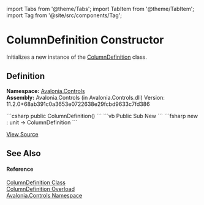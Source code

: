 import Tabs from '@theme/Tabs'; 
import TabItem from '@theme/TabItem'; 
import Tag from '@site/src/components/Tag'; 

# ColumnDefinition Constructor


Initializes a new instance of the <a href="T_Avalonia_Controls_ColumnDefinition">ColumnDefinition</a> class.



## Definition
**Namespace:** <a href="N_Avalonia_Controls">Avalonia.Controls</a>  
**Assembly:** Avalonia.Controls (in Avalonia.Controls.dll) Version: 11.2.0+68ab391c0a3653e0722638e29fcbd9633c7fd386

<Tabs groupId="api-code-preview">
<TabItem value="csharp" label="C#">
```csharp
public ColumnDefinition()
```
</TabItem>
<TabItem value="vb" label="VB">
```vb
Public Sub New
```
</TabItem>
<TabItem value="fsharp" label="F#">
```fsharp
new : unit -> ColumnDefinition
```
</TabItem>
</Tabs>



<a href="https://github.com/AvaloniaUI/Avalonia/tree/master/srcAvalonia.Controls/ColumnDefinition.cs#L39" title="View the source code">View Source</a>



## See Also


#### Reference
<a href="T_Avalonia_Controls_ColumnDefinition">ColumnDefinition Class</a>  
<a href="Overload_Avalonia_Controls_ColumnDefinition__ctor">ColumnDefinition Overload</a>  
<a href="N_Avalonia_Controls">Avalonia.Controls Namespace</a>  
